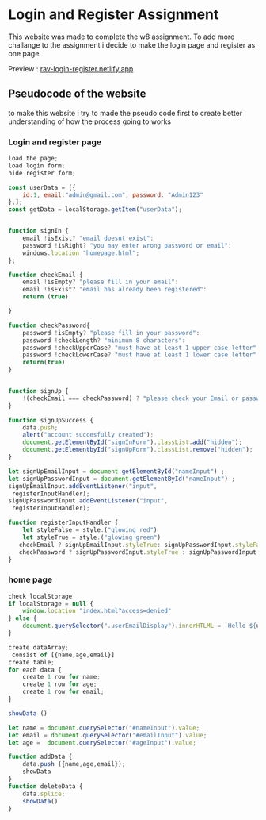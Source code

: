 # Login and Register Assignment

This website was made to complete the w8 assignment. To add more challange to the assignment i decide to make the login page and register as one page.

Preview : [rav-login-register.netlify.app](rav-login-register.netlify.app)

## Pseudocode of the website

to make this website i try to made the pseudo code first to create better understanding of how the process going to works

### Login and register page

```javascript
load the page;
load login form;
hide register form;

const userData = [{
    id:1, email:"admin@gmail.com", password: "Admin123"
},];
const getData = localStorage.getItem("userData");


function signIn {
    email !isExist? "email doesnt exist":
    password !isRight? "you may enter wrong password or email":
    windows.location "homepage.html";
};

function checkEmail {
    email !isEmpty? "please fill in your email":
    email !isExist? "email has already been registered":
    return (true)

}

function checkPassword{
    password !isEmpty? "please fill in your password":
    password !checkLength? "minimum 8 characters":
    password !checkUpperCase? "must have at least 1 upper case letter":
    password !checkLowerCase? "must have at least 1 lower case letter":
    return(true)
}


function signUp {
    !(checkEmail === checkPassword) ? "please check your Email or password" : signUpSuccess
}

function signUpSuccess {
    data.push;
    alert("account succesfully created");
    document.getElementById("signInForm").classList.add("hidden");
    document.getElementbyId("signUpForm").classList.remove("hidden");
}

let signUpEmailInput = document.getElementById("nameInput") ;
let signUpPasswordInput = document.getElementById("nameInput") ;
signUpEmailInput.addEventListener("input",
 registerInputHandler);
signUpPasswordInput.addEventListener("input",
 registerInputHandler);

function registerInputHandler {
    let styleFalse = style.("glowing red")
    let styleTrue = style.("glowing green")
   checkEmail ? signUpEmailInput.styleTrue: signUpPasswordInput.styleFalse;
   checkPassword ? signUpPasswordInput.styleTrue : signUpPasswordInput.styleFalse;
}
```

### home page

```javascript
check localStorage
if localStorage = null {
    window.location "index.html?access=denied"
} else {
    document.querySelector(".userEmailDisplay").innerHTLML = `Hello ${userEmail}`;
}

create dataArray;
 consist of [{name,age,email}]
create table;
for each data {
    create 1 row for name;
    create 1 row for age;
    create 1 row for email;
}

showData ()

let name = document.querySelector("#nameInput").value;
let email = document.querySelector("#emailInput").value;
let age =  document.querySelector("#ageInput").value;

function addData {
    data.push ({name,age,email});
    showData
}
function deleteData {
    data.splice;
    showData()
}

```
